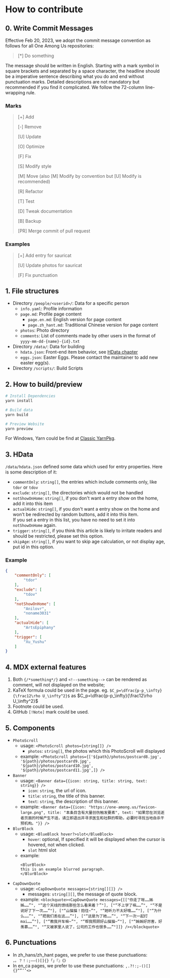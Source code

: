 
# How to contribute

## 0. Write Commit Messages

Effective Feb 20, 2023, we adopt the commit message convention as follows for all One Among Us repositories:

> [*] Do something

The message should be written in English. Starting with a mark symbol in square brackets and separated by a space character, the headline should be a imperative sentence describing what you do and end without punctuation marks. Detailed descriptions are not mandatory but recommended if you find it complicated. We follow the 72-column line-wrapping rule.

### Marks

> [+] Add
>
> [-] Remove
>
> [U] Update
>
> [O] Optimize
>
> [F] Fix
>
> [S] Modify style
>
> [M] Move (also [M] Modify by convention but [U] Modify is recommended)
>
> [R] Refactor
>
> [T] Test
>
> [D] Tweak documentation
>
> [B] Backup
>
> [PR] Merge commit of pull request

### Examples

> [+] Add entry for sauricat
>
> [U] Update photos for sauricat
>
> [F] Fix punctuation

## 1. File structures

* Directory `/people/<userid>/`: Data for a specific person
  * `info.yaml`: Profile information
  * `page.md`: Profile page content
    * `page.en.md`: English version for page content
    * `page.zh_hant.md`: Traditional Chinese version for page content
  * `photos`: Photo directory
  * `comments`: List of comments made by other users in the format of `yyyy-mm-dd-{name}-{id}.txt`
* Directory `/data/`: Data for building
  * `hdata.json`: Front-end item behavior, see [HData chapter](#3-hdata)
  * `eggs.json`: Easter Eggs. Please contact the maintainer to add new easter egg(s).
* Directory `/scripts/`: Build Scripts

## 2. How to build/preview

```sh
# Install Dependencies
yarn install

# Build data
yarn build

# Preview Website
yarn preview
```

For Windows, Yarn could be find at [Classic YarnPkg](https://classic.yarnpkg.com/lang/en/docs/install/#debian-stable).

## 3. HData

`/data/hdata.json` defined some data which used for entry properties. Here is some description of it:

* `commentOnly`: `string[]`, the entries which include comments only, like `tdor` or `tdov`
* `exclude`: `string[]`, the directories which would not be handled
* `notShowOnHome`: `string[]`, if you don't want a entry show on the home, add it into this item
* `actualHide`: `string[]`, if you don't want a entry show on the home and won't be redirected by random buttons, add it into this item.  
  If you set a entry in this list, you have no need to set it into `notShowOnHome` again.
* `trigger`: `string[]`, if you think this article is likely to irritate readers and should be restricted, please set this option.
* `skipAge`: `string[]`, if you want to skip age calculation, or not display age, put id in this option.

### Example

```json
{
    "commentOnly": [
        "tdor"
    ],
    "exclude": [
        "tdov"
    ],
    "notShowOnHome": [
        "Anilovr",
        "noname3031"
    ],
    "actualHide": [
        "ArtsEpiphany"
    ],
    "trigger": [
        "Xu_Yushu"
    ]
}
```

## 4. MDX external features

1. Both `{/*something*/}` and `<!--something-->` can be rendered as comment, will not displayed on the website;
2. KaTeX formula could be used in the page. eg. `$C_p=\dfrac{p-p_\infty}{\frac12\rho U_\infty^2}$` as $C_p=\dfrac{p-p_\infty}{\frac12\rho U_\infty^2}$
3. Footnote could be used.
4. GitHub `[!Note]` mark could be used.

## 5. Components

* `PhotoScroll`
  * usage: `<PhotoScroll photos={string[]} />`
    * `photos`: `string[]`, the photos which this PhotoScroll will displayed
  * example: `<PhotoScroll photos={['${path}/photos/postcard8.jpg', '${path}/photos/postcard9.jpg', '${path}/photos/postcard10.jpg', '${path}/photos/postcard11.jpg',]} />`
* `Banner`
  * usage: `<Banner data={{icon: string, title: string, text: string}} />`
    * `icon`: `string`, the url of icon.
    * `title`: `string`, the title of this banner.
    * `text`: `string`, the description of this banner.
  * example: `<Banner data={{icon: "https://one-among.us/favicon-large.png", title: "本条目含有大量创伤触发要素", text: "如果您在浏览逝者页面的时候产生不适，请立即退出并寻求医生和社群的帮助，必要时寻找当地自杀干预机构。"}} />`
* `BlurBlock`
  * usage: `<BlueBlock hover?>slot</BlueBlock>`
    * `hover`: optional, If specified it will be displayed when the cursor is hovered, not when clicked.
    * `slot` html slot
  * example:
    ```mdx
    <BlurBlock>
    this is an example blurred paragraph.
    </BlurBlock>
    ```
* `CapDownQuote`
  * usage: `<CapDownQuote messages={string[][]} />`
    * messages: `string[][]`, the message of quote block.
  * example: `<blockquote><CapDownQuote messages={[["你走了呀……姊姊……”", "“这个天线的馈线那些怎么看来着？”"], ["“不上学了嘛……”", "“不是说好了下一次……”"], ["“山猫猫！抱住~”", "“她听力不太好哦……”"], ["“为什么……”", "“把我们丢在这……”"], ["“这是为了她……”", "“下一次一起打mai……”"], ["“教我开车嘛~”", "“帮我照顾好山猫猫~“"], ["“姊姊好厉害，好羡慕……”", "“又被家里人说了，公司的工作也很多……”"]]} /></blockquote>`

## 6. Punctuations

* In zh_hans/zh_hant pages, we prefer to use these punctuations: `，。？！:;——()[]{}「」『』《》`
* In en_ca pages, we prefer to use these punctuations: `,.?!:;-()[]{}“”‘’<>`
